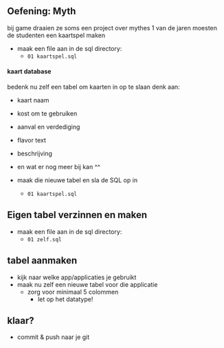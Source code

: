 
## Oefening: Myth

bij game draaien ze soms een project over mythes
1 van de jaren moesten de studenten een kaartspel maken

- maak een file aan in de sql directory:
    - `01 kaartspel.sql`

#### kaart database

bedenk nu zelf een tabel om kaarten in op te slaan denk aan:
- kaart naam
- kost om te gebruiken
- aanval en verdediging
- flavor text
- beschrijving
- en wat er nog meer bij kan ^^

- maak die nieuwe tabel en sla de SQL op in 
    - `01 kaartspel.sql`


## Eigen tabel verzinnen en maken

- maak een file aan in de sql directory:
    - `01 zelf.sql`

## tabel aanmaken

- kijk naar welke app/applicaties je gebruikt
- maak nu zelf een nieuwe tabel voor die applicatie
    - zorg voor minimaal 5 colommen
        - let op het datatype!



## klaar?

- commit & push naar je git
            